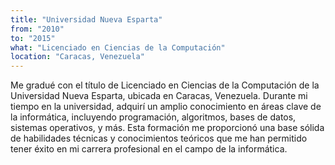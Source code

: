 ```yaml
---
title: "Universidad Nueva Esparta"
from: "2010"
to: "2015"
what: "Licenciado en Ciencias de la Computación"
location: "Caracas, Venezuela"
---
```


Me gradué con el título de Licenciado en Ciencias de la Computación de la Universidad Nueva Esparta, ubicada en Caracas, Venezuela. Durante mi tiempo en la universidad, adquirí un amplio conocimiento en áreas clave de la informática, incluyendo programación, algoritmos, bases de datos, sistemas operativos, y más. Esta formación me proporcionó una base sólida de habilidades técnicas y conocimientos teóricos que me han permitido tener éxito en mi carrera profesional en el campo de la informática.
